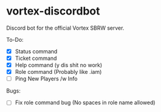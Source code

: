 # vortex-discordbot
Discord bot for the official Vortex SBRW server.

To-Do:

- [x] Status command
- [x] Ticket command
- [x] Help command (y dis shit no work)
- [x] Role command (Probably like .iam)
- [ ] Ping New Players /w Info

Bugs:

- [ ] Fix role command bug (No spaces in role name allowed)

